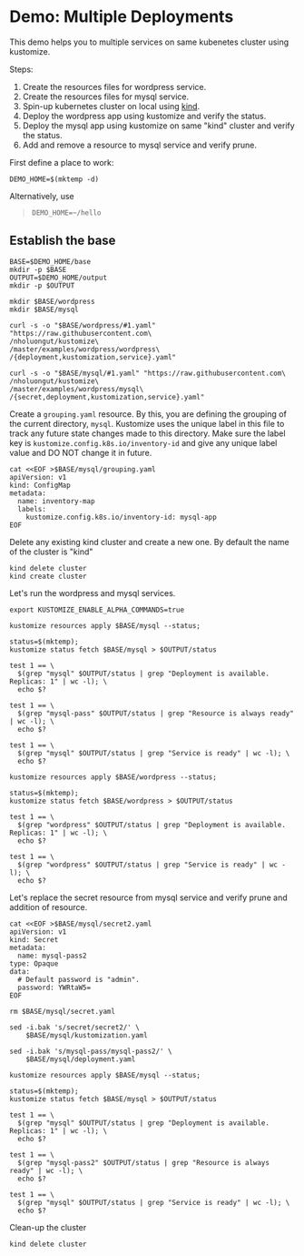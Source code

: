 [kind]: https://github.com/kubernetes-sigs/kind

# Demo: Multiple Deployments

This demo helps you to multiple services on same kubenetes cluster using kustomize.

Steps:
1. Create the resources files for wordpress service.
2. Create the resources files for mysql service.
3. Spin-up kubernetes cluster on local using [kind].
4. Deploy the wordpress app using kustomize and verify the status.
5. Deploy the mysql app using kustomize on same "kind" cluster and verify the status.
6. Add and remove a resource to mysql service and verify prune.

First define a place to work:

<!-- @makeWorkplace @testE2EAgainstLatestRelease -->
```
DEMO_HOME=$(mktemp -d)
```

Alternatively, use

> ```
> DEMO_HOME=~/hello
> ```

## Establish the base

<!-- @createBase @testE2EAgainstLatestRelease -->
```
BASE=$DEMO_HOME/base
mkdir -p $BASE
OUTPUT=$DEMO_HOME/output
mkdir -p $OUTPUT

mkdir $BASE/wordpress
mkdir $BASE/mysql

curl -s -o "$BASE/wordpress/#1.yaml" "https://raw.githubusercontent.com\
/nholuongut/kustomize\
/master/examples/wordpress/wordpress\
/{deployment,kustomization,service}.yaml"

curl -s -o "$BASE/mysql/#1.yaml" "https://raw.githubusercontent.com\
/nholuongut/kustomize\
/master/examples/wordpress/mysql\
/{secret,deployment,kustomization,service}.yaml"
```

Create a `grouping.yaml` resource. By this, you are defining the grouping of the current directory, `mysql`. Kustomize uses the unique label in this file to track any future state changes made to this directory. Make sure the label key is `kustomize.config.k8s.io/inventory-id` and give any unique label value and DO NOT change it in future.
<!-- @createGroupingYaml @testE2EAgainstLatestRelease-->
```
cat <<EOF >$BASE/mysql/grouping.yaml
apiVersion: v1
kind: ConfigMap
metadata:
  name: inventory-map
  labels:
    kustomize.config.k8s.io/inventory-id: mysql-app
EOF
```

Delete any existing kind cluster and create a new one. By default the name of the cluster is "kind"
<!-- @deleteAndCreateKindCluster @testE2EAgainstLatestRelease -->
```
kind delete cluster
kind create cluster
```

Let's run the wordpress and mysql services.
<!-- @RunWordpressAndMysql @testE2EAgainstLatestRelease -->
```
export KUSTOMIZE_ENABLE_ALPHA_COMMANDS=true

kustomize resources apply $BASE/mysql --status;

status=$(mktemp);
kustomize status fetch $BASE/mysql > $OUTPUT/status

test 1 == \
  $(grep "mysql" $OUTPUT/status | grep "Deployment is available. Replicas: 1" | wc -l); \
  echo $?

test 1 == \
  $(grep "mysql-pass" $OUTPUT/status | grep "Resource is always ready" | wc -l); \
  echo $?

test 1 == \
  $(grep "mysql" $OUTPUT/status | grep "Service is ready" | wc -l); \
  echo $?

kustomize resources apply $BASE/wordpress --status;

status=$(mktemp);
kustomize status fetch $BASE/wordpress > $OUTPUT/status

test 1 == \
  $(grep "wordpress" $OUTPUT/status | grep "Deployment is available. Replicas: 1" | wc -l); \
  echo $?

test 1 == \
  $(grep "wordpress" $OUTPUT/status | grep "Service is ready" | wc -l); \
  echo $?
```

Let's replace the secret resource from mysql service and verify prune and addition of resource.
<!-- @ReplaceResourceInMysql @testE2EAgainstLatestRelease -->

```
cat <<EOF >$BASE/mysql/secret2.yaml
apiVersion: v1
kind: Secret
metadata:
  name: mysql-pass2
type: Opaque
data:
  # Default password is "admin".
  password: YWRtaW5=
EOF

rm $BASE/mysql/secret.yaml

sed -i.bak 's/secret/secret2/' \
    $BASE/mysql/kustomization.yaml

sed -i.bak 's/mysql-pass/mysql-pass2/' \
    $BASE/mysql/deployment.yaml

kustomize resources apply $BASE/mysql --status;

status=$(mktemp);
kustomize status fetch $BASE/mysql > $OUTPUT/status

test 1 == \
  $(grep "mysql" $OUTPUT/status | grep "Deployment is available. Replicas: 1" | wc -l); \
  echo $?

test 1 == \
  $(grep "mysql-pass2" $OUTPUT/status | grep "Resource is always ready" | wc -l); \
  echo $?

test 1 == \
  $(grep "mysql" $OUTPUT/status | grep "Service is ready" | wc -l); \
  echo $?
```

Clean-up the cluster 
<!-- @deleteKindCluster @testE2EAgainstLatestRelease -->
```
kind delete cluster
```
